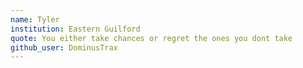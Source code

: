 ```yaml
---
name: Tyler
institution: Eastern Guilford
quote: You either take chances or regret the ones you dont take
github_user: DominusTrax
---
```

